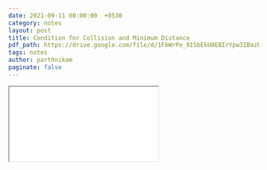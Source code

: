 ```yaml
---
date: 2021-09-11 00:00:00  +0530
category: notes
layout: post
title: Condition for Collision and Minimum Distance
pdf_path: https://drive.google.com/file/d/1F6WrPe_9ISbEkU0EBIrYpw3IBazEMSuL/preview?usp=sharing
tags: notes
author: parthnikam
paginate: false
---
```


<iframe class="embed-pdf" src="{{ page.pdf_path }}#toolbar=0" seamless="seamless" scrolling="no" style="overflow:hidden"></iframe>
